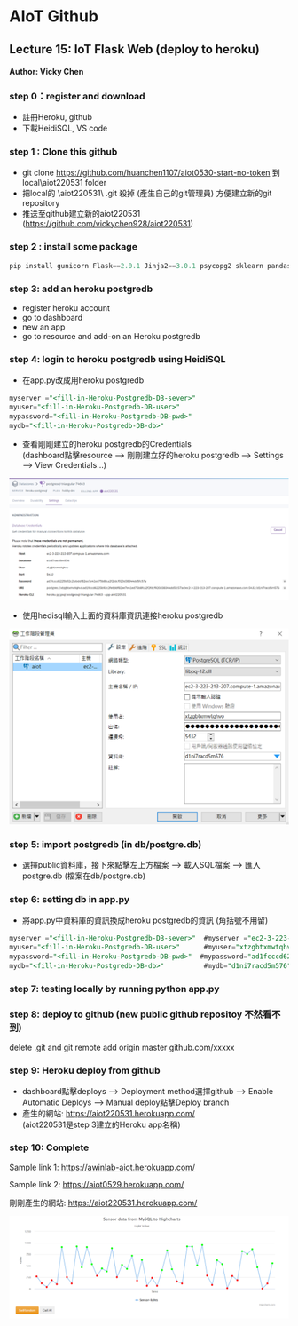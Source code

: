 # AIoT Github

## Lecture 15: IoT Flask Web (deploy to heroku)
#### Author: Vicky Chen 


### step 0：register and download
 * 註冊Heroku, github
 * 下載HeidiSQL, VS code


### step 1 : Clone this github
* git clone https://github.com/huanchen1107/aiot0530-start-no-token 到 local\aiot220531 folder
* 把local的 \aiot220531\ .git 殺掉 (產生自己的git管理員) 方便建立新的git repository 
* 推送至github建立新的aiot220531 (https://github.com/vickychen928/aiot220531)


### step 2 : install some package
```python
pip install gunicorn Flask==2.0.1 Jinja2==3.0.1 psycopg2 sklearn pandas numpy 
```

### step 3: add an heroku postgredb
* register heroku account
* go to dashboard
* new an app
* go to resource and add-on an Heroku postgredb


### step 4: login to heroku postgredb using HeidiSQL
* 在app.py改成用heroku postgredb
```sql
myserver ="<fill-in-Heroku-Postgredb-DB-sever>"
myuser="<fill-in-Heroku-Postgredb-DB-user>"
mypassword="<fill-in-Heroku-Postgredb-DB-pwd>"
mydb="<fill-in-Heroku-Postgredb-DB-db>"
```

* 查看剛剛建立的heroku postgredb的Credentials\
(dashboard點擊resource --> 剛剛建立好的heroku postgredb --> Settings --> View Credentials...)

![](./static/db_credential.png)

* 使用hedisql輸入上面的資料庫資訊連接heroku postgredb

![](./static/hedisql.png)


### step 5: import postgredb (in db/postgre.db)
* 選擇public資料庫，接下來點擊左上方檔案 --> 載入SQL檔案 --> 匯入postgre.db (檔案在db/postgre.db)


### step 6: setting db in app.py
* 將app.py中資料庫的資訊換成heroku postgredb的資訊 (角括號不用留)
```sql
myserver ="<fill-in-Heroku-Postgredb-DB-sever>"  #myserver ="ec2-3-223-213-207.compute-1.amazonaws.com"
myuser="<fill-in-Heroku-Postgredb-DB-user>"      #myuser="xtzgbtxmwtqhvo"
mypassword="<fill-in-Heroku-Postgredb-DB-pwd>"  #mypassword="ad1fcccd6225b92c2febddf82ee7e41ed75b8fca2f2fdcf920d38344dd5fc57a"
mydb="<fill-in-Heroku-Postgredb-DB-db>"          #mydb="d1ni7racd5m576"
```


### step 7: testing locally by running python app.py

### step 8: deploy to github (new public github repositoy 不然看不到)
delete .git and git remote add origin master github.com/xxxxx


### step 9: Heroku deploy from github
* dashboard點擊deploys --> Deployment method選擇github --> Enable Automatic Deploys --> Manual deploy點擊Deploy branch
* 產生的網站: https://aiot220531.herokuapp.com/ \
(aiot220531是step 3建立的Heroku app名稱)


### step 10: Complete

Sample link 1:
https://awinlab-aiot.herokuapp.com/

Sample link 2: 
https://aiot0529.herokuapp.com/

剛剛產生的網站: https://aiot220531.herokuapp.com/ 

![](./static/highcharts.png)


